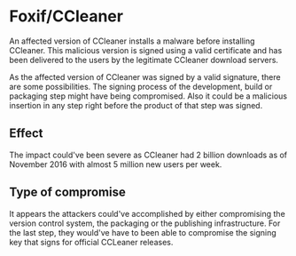 # Foxif/CCleaner

An affected version of CCleaner installs a malware before installing CCleaner.
This malicious version is signed using a valid certificate and has been
delivered to the users by the legitimate CCleaner download servers.

As the affected version of CCleaner was signed by a valid signature, there are
some possibilities. The signing process of the development, build or packaging
step might have being compromised. Also it could be a malicious insertion in
any step right before the product of that step was signed.

## Effect

The impact could've been severe as CCleaner had 2 billion downloads as of
November 2016 with almost 5 million new users per week.

## Type of compromise

It appears the attackers could've accomplished by either compromising the
version control system, the packaging or the publishing infrastructure. For the
last step, they would've have to been able to compromise the signing key that
signs for official CCLeaner releases.

